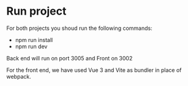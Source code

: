 # Run project

For both projects you shoud run the following commands:

- npm run install
- npm run dev

Back end will run on port 3005 and Front on 3002

For the front end, we have used Vue 3 and Vite as bundler in place of webpack.


